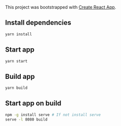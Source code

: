 This project was bootstrapped with [Create React App](https://github.com/facebook/create-react-app).

## Install dependencies
```bash
yarn install
```

## Start app
```bash
yarn start
```

## Build app
```bash
yarn build
```

## Start app on build
```bash
npm -g install serve # If not install serve
serve -l 8080 build
```


